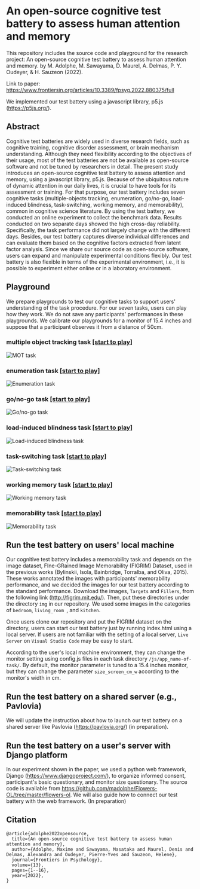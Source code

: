 # An open-source cognitive test battery to assess human attention and memory
This repository includes the source code and playground for the research project: An open-source cognitive test battery to assess human attention and memory.
by M. Adolphe, M. Sawayama, D. Maurel, A. Delmas, P. Y. Oudeyer, & H. Sauzeon (2022). 

Link to paper: https://www.frontiersin.org/articles/10.3389/fpsyg.2022.880375/full


We implemented our test battery using a javascript library, p5.js (https://p5js.org/). 

## Abstract

Cognitive test batteries are widely used in diverse research fields, such as cognitive training, cognitive disorder assessment, or brain mechanism understanding. Although they need flexibility according to the objectives of their usage, most of the test batteries are not be available as open-source software and not be tuned by researchers in detail. The present study introduces an open-source cognitive test battery to assess attention and memory, using a javascript library, p5.js. Because of the ubiquitous nature of dynamic attention in our daily lives, it is crucial to have tools for its assessment or training. For that purpose, our test battery includes seven cognitive tasks (multiple-objects tracking, enumeration, go/no-go, load-induced blindness, task-switching, working memory, and memorability), common in cognitive science literature. By using the test battery, we conducted an online experiment to collect the benchmark data. Results conducted on two separate days showed the high cross-day reliability. Specifically, the task performance did not largely change with the different days. Besides, our test battery captures diverse individual differences and can evaluate them based on the cognitive factors extracted from latent factor analysis. Since we share our source code as open-source software, users can expand and manipulate experimental conditions flexibly. Our test battery is also flexible in terms of the experimental environment, i.e., it is possible to experiment either online or in a laboratory environment.



## Playground

We prepare playgrounds to test our cognitive tasks to support users' understanding of the task procedure. 
For our seven tasks, users can play how they work. We do not save any participants' performances in these playgrounds. 
We calibrate our playgrounds for a monitor of 15.4 inches and 
suppose that a participant observes it from a distance of 50cm.  


### multiple object tracking task [[start to play]](https://mswym.com/cog_test/include/main_moteval_task.html)

![MOT task](paperfig/mot.png "mot")

### enumeration task [[start to play]](https://mswym.com/cog_test/include/main_enumeration_task.html)

![Enumeration task](paperfig/enumeration.png "enumeration")

### go/no-go task [[start to play]](https://mswym.com/cog_test/include/main_gonogo_task.html)

![Go/no-go task](paperfig/gonogo.png "gonogo")

### load-induced blindness task [[start to play]](https://mswym.com/cog_test/include/main_loadblindness_task.html)

![Load-induced blindness task](paperfig/loadblindness.png "loadblindness")

### task-switching task [[start to play]](https://mswym.com/cog_test/include/main_taskswitch_task.html)

![Task-switching task](paperfig/taskswitch.png "taskswitch")

### working memory task [[start to play]](https://mswym.com/cog_test/include/main_workingmemory_task.html)

![Working memory task](paperfig/workingmemory.png "workingmemory")

### memorability task [[start to play]](https://mswym.com/cog_test/include/main_memorability_task1.html)

![Memorability task](paperfig/memorability.png "memorability")

## Run the test battery on users' local machine

Our cognitive test battery includes a memorability task and depends on the image dataset, 
FIne-GRained Image Memorability (FIGRIM) Dataset, used in the previous works 
(Bylinskii, Isola, Bainbridge, Torralba, and Oliva, 2015). These works annotated
the images with participants' memorability performance, and we decided the images 
for our test battery according to the standard performance. Download the images,
`Targets` and `Fillers`, from the following link (http://figrim.mit.edu/). 
Then, put these directories under the directory `img` in our repository. 
We used some images in the categories of `bedroom`, `living_room
`, and `kitchen`. 

Once users clone our repository and put the FIGRIM dataset on the directory, 
users can start our test battery just by running index.html using a local server. 
If users are not familiar with the setting of a local server, 
`Live Server` on `Visual Studio Code` may be easy to start. 

According to the user's local machine environment, 
they can change the monitor setting using config.js files in each task directory
`/js/app_name-of-task/`. By default, the monitor parameter is tuned to a 15.4 inches monitor, 
but they can change the parameter `size_screen_cm_w` according to the monitor's width in cm. 

## Run the test battery on a shared server (e.g., Pavlovia)

We will update the instruction about how to launch our test battery on a shared server like Pavlovia (https://pavlovia.org/) (in preparation).

## Run the test battery on a user's server with Django platform

In our experiment shown in the paper, we used a python web framework, Django 
(https://www.djangoproject.com/), to organize informed consent, participant's basic questionary,
and monitor size questionary. The source code is available from 
https://github.com/madolphe/Flowers-OL/tree/master/flowers-ol. We will also guide how to connect our test battery with 
the web framework. (In preparation)

## Citation
```
@article{adolphe2022opensource,
  title={An open-source cognitive test battery to assess human attention and memory},
  author={Adolphe, Maxime and Sawayama, Masataka and Maurel, Denis and Delmas, Alexandra and Oudeyer, Pierre-Yves and Sauzeon, Helene},
  journal={Frontiers in Psychology},
  volume={13},
  pages={1--16},
  year={2022},
}
```
